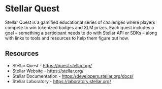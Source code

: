 # Stellar Quest

Stellar Quest is a gamified educational series of challenges where players compete to win tokenized badges and XLM prizes. Each quest includes a goal – something a participant needs to do with Stellar API or SDKs – along with links to tools and resources to help them figure out how.

## Resources
 * Stellar Quest - https://quest.stellar.org/
 * Stellar Website - https://stellar.org/
 * Stellar Documentation - https://developers.stellar.org/docs/
 * Stellar Laboratory - https://laboratory.stellar.org/
